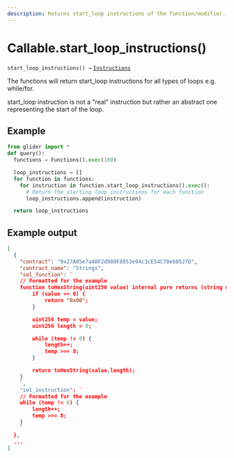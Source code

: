 ```yaml
---
description: Returns start_loop instructions of the function/modifier.
---
```


# Callable.start\_loop\_instructions()

`start_loop_instructions() →` [`Instructions`](../instructions/)

The functions will return start\_loop instructions for all types of loops e.g. while/for.

start\_loop instruction is not a "real" instruction but rather an abstract one representing the start of the loop.

## Example

```python
from glider import *
def query():
  functions = Functions().exec(100)

  loop_instructions = []
  for function in functions:
    for instruction in function.start_loop_instructions().exec():
      # Return the starting loop instructions for each function
      loop_instructions.append(instruction)

  return loop_instructions
```

## Example output

```json
[
  {
    "contract": "0x27A05e7a40F2d980F8853e94c3cE54C70e68527D",
    "contract_name": "Strings",
    "sol_function": `
    // Formatted for the example
    function toHexString(uint256 value) internal pure returns (string memory) {
        if (value == 0) {
            return "0x00";
        }

        uint256 temp = value;
        uint256 length = 0;

        while (temp != 0) {
            length++;
            temp >>= 8;
        }

        return toHexString(value,length);
    }
    `,
    "sol_instruction": `
    // Formatted for the example
    while (temp != 0) {
        length++;
        temp >>= 8;
    }
    `
  },
  ...
]
```
